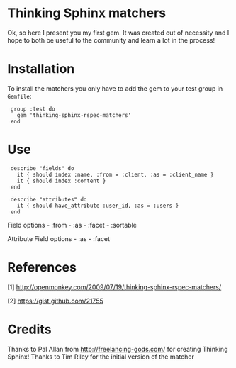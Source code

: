 # Thinking Sphinx matchers
Ok, so here I present you my first gem. It was created out of necessity and I hope to both be useful to the community and learn a lot in the process!


# Installation
To install the matchers you only have to add the gem to your test group in `Gemfile`:

     group :test do
       gem 'thinking-sphinx-rspec-matchers'
     end


# Use
     describe "fields" do
       it { should index :name, :from = :client, :as = :client_name }
       it { should index :content }
     end
    
     describe "attributes" do
       it { should have_attribute :user_id, :as = :users }
     end

Field options
    - :from
    - :as
    - :facet
    - :sortable

Attribute Field options
    - :as
    - :facet

# References
[1] http://openmonkey.com/2009/07/19/thinking-sphinx-rspec-matchers/

[2] https://gist.github.com/21755


# Credits
Thanks to Pal Allan from http://freelancing-gods.com/ for creating Thinking Sphinx!
Thanks to Tim Riley for the initial version of the matcher
